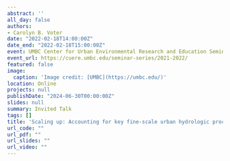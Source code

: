 ```yaml
---
abstract: '' 
all_day: false
authors:
- Carolyn B. Voter
date: "2022-02-18T14:00:00Z"
date_end: "2022-02-18T15:00:00Z"
event: UMBC Center for Urban Environmental Research and Education Seminar
event_url: https://cuere.umbc.edu/seminar-series/2021-2022/
featured: false
image:
  caption: 'Image credit: [UMBC](https://umbc.edu/)'
location: Online
projects: null
publishDate: "2024-06-30T00:00:00Z"
slides: null
summary: Invited Talk
tags: []
title: 'Scaling up: Accounting for key fine-scale urban hydrologic processes at city and larger scales'
url_code: ""
url_pdf: ""
url_slides: ""
url_video: ""
---
```

